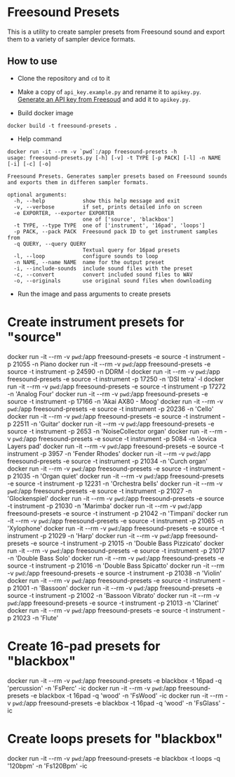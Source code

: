 # Freesound Presets

This is a utility to create sampler presets from Freesound sound and export them to a variety of sampler device formats.


## How to use
 
 * Clone the repository and `cd` to it

 * Make a copy of `api_key.example.py` and rename it to `apikey.py`. [Generate an API key from Freesoud](https://freesound.org/apiv2/apply) and add it to `apikey.py`.
 
 * Build docker image

```
docker build -t freesound-presets .
```

 * Help command

```
docker run -it --rm -v `pwd`:/app freesound-presets -h
usage: freesound-presets.py [-h] [-v] -t TYPE [-p PACK] [-l] -n NAME [-i] [-c] [-o]

Freesound Presets. Generates sampler presets based on Freesound sounds and exports them in differen sampler formats.

optional arguments:
  -h, --help            show this help message and exit
  -v, --verbose         if set, prints detailed info on screen
  -e EXPORTER, --exporter EXPORTER
                        one of ['source', 'blackbox']
  -t TYPE, --type TYPE  one of ['instrument', '16pad', 'loops']
  -p PACK, --pack PACK  Freesound pack ID to get instrument samples from
  -q QUERY, --query QUERY
                        Textual query for 16pad presets
  -l, --loop            configure sounds to loop
  -n NAME, --name NAME  name for the output preset
  -i, --include-sounds  include sound files with the preset
  -c, --convert         convert included sound files to WAV
  -o, --originals       use original sound files when downloading

```

 * Run the image and pass arguments to create presets

# Create instrument presets for "source"
docker run -it --rm -v `pwd`:/app freesound-presets -e source -t instrument -p 21055 -n Piano
docker run -it --rm -v `pwd`:/app freesound-presets -e source -t instrument -p 24590 -n DDRM -l
docker run -it --rm -v `pwd`:/app freesound-presets -e source -t instrument -p 17250 -n 'DSI tetra' -l
docker run -it --rm -v `pwd`:/app freesound-presets -e source -t instrument -p 17272 -n 'Analog Four'
docker run -it --rm -v `pwd`:/app freesound-presets -e source -t instrument -p 17166 -n 'Akai AX80 - Moog'
docker run -it --rm -v `pwd`:/app freesound-presets -e source -t instrument -p 20236 -n 'Cello'
docker run -it --rm -v `pwd`:/app freesound-presets -e source -t instrument -p 22511 -n 'Guitar'
docker run -it --rm -v `pwd`:/app freesound-presets -e source -t instrument -p 2653 -n 'NoiseCollector organ'
docker run -it --rm -v `pwd`:/app freesound-presets -e source -t instrument -p 5084 -n 'Jovica Layers pad'
docker run -it --rm -v `pwd`:/app freesound-presets -e source -t instrument -p 3957 -n 'Fender Rhodes'
docker run -it --rm -v `pwd`:/app freesound-presets -e source -t instrument -p 21034 -n 'Curch organ'
docker run -it --rm -v `pwd`:/app freesound-presets -e source -t instrument -p 21035 -n 'Organ quiet'
docker run -it --rm -v `pwd`:/app freesound-presets -e source -t instrument -p 12231 -n 'Orchestra bells'
docker run -it --rm -v `pwd`:/app freesound-presets -e source -t instrument -p 21027 -n 'Glockenspiel'
docker run -it --rm -v `pwd`:/app freesound-presets -e source -t instrument -p 21030 -n 'Marimba'
docker run -it --rm -v `pwd`:/app freesound-presets -e source -t instrument -p 21042 -n 'Timpani'
docker run -it --rm -v `pwd`:/app freesound-presets -e source -t instrument -p 21065 -n 'Xylophone'
docker run -it --rm -v `pwd`:/app freesound-presets -e source -t instrument -p 21029 -n 'Harp'
docker run -it --rm -v `pwd`:/app freesound-presets -e source -t instrument -p 21015 -n 'Double Bass Pizzicato'
docker run -it --rm -v `pwd`:/app freesound-presets -e source -t instrument -p 21017 -n 'Double Bass Solo'
docker run -it --rm -v `pwd`:/app freesound-presets -e source -t instrument -p 21016 -n 'Double Bass Spicatto'
docker run -it --rm -v `pwd`:/app freesound-presets -e source -t instrument -p 21038 -n 'Violin'
docker run -it --rm -v `pwd`:/app freesound-presets -e source -t instrument -p 21001 -n 'Bassoon'
docker run -it --rm -v `pwd`:/app freesound-presets -e source -t instrument -p 21002 -n 'Bassoon Vibrato'
docker run -it --rm -v `pwd`:/app freesound-presets -e source -t instrument -p 21013 -n 'Clarinet'
docker run -it --rm -v `pwd`:/app freesound-presets -e source -t instrument -p 21023 -n 'Flute'

# Create 16-pad presets for "blackbox"
docker run -it --rm -v `pwd`:/app freesound-presets -e blackbox -t 16pad -q 'percussion' -n 'FsPerc' -ic
docker run -it --rm -v `pwd`:/app freesound-presets -e blackbox -t 16pad -q 'wood' -n 'FsWood' -ic
docker run -it --rm -v `pwd`:/app freesound-presets -e blackbox -t 16pad -q 'wood' -n 'FsGlass' -ic

# Create loops presets for "blackbox"
docker run -it --rm -v `pwd`:/app freesound-presets -e blackbox -t loops -q '120bpm' -n 'Fs120Bpm' -ic
```
